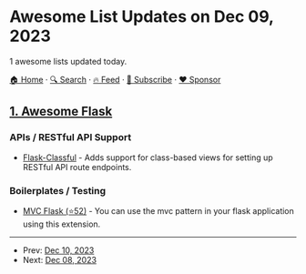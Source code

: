 # Awesome List Updates on Dec 09, 2023

1 awesome lists updated today.

[🏠 Home](/README.md) · [🔍 Search](https://www.trackawesomelist.com/search/) · [🔥 Feed](https://www.trackawesomelist.com/rss.xml) · [📮 Subscribe](https://trackawesomelist.us17.list-manage.com/subscribe?u=d2f0117aa829c83a63ec63c2f&id=36a103854c) · [❤️  Sponsor](https://github.com/sponsors/theowenyoung)



## [1. Awesome Flask](/content/mjhea0/awesome-flask/README.md)

### APIs / RESTful API Support

*   [Flask-Classful](https://flask-classful.readthedocs.io/) - Adds support for class-based views for setting up RESTful API route endpoints.

### Boilerplates / Testing

*   [MVC Flask (⭐52)](https://github.com/marcuxyz/mvc-flask) - You can use the mvc pattern in your flask application using this extension.

---

- Prev: [Dec 10, 2023](/content/2023/12/10/README.md)
- Next: [Dec 08, 2023](/content/2023/12/08/README.md)